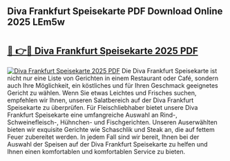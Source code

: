 ## Diva Frankfurt Speisekarte PDF Download Online 2025 LEm5w

# <h2><a href="http://gc68cf.nevu.top/?p=Diva+Frankfurt+Speisekarte">🔗 👉🔴 Diva Frankfurt Speisekarte 2025 PDF</a></h2>

[![Diva Frankfurt Speisekarte 2025 PDF](https://i.imgur.com/dBaPXMq.png)](http://gc68cf.nevu.top/?p=Diva+Frankfurt+Speisekarte)
Die Diva Frankfurt Speisekarte ist nicht nur eine Liste von Gerichten in einem Restaurant oder Café, sondern auch Ihre Möglichkeit, ein köstliches und für Ihren Geschmack geeignetes Gericht zu wählen. Wenn Sie etwas Leichtes und Frisches suchen, empfehlen wir Ihnen, unseren Salatbereich auf der Diva Frankfurt Speisekarte zu überprüfen. Für Fleischliebhaber bietet unsere Diva Frankfurt Speisekarte eine umfangreiche Auswahl an Rind-, Schweinefleisch-, Hühnchen- und Fischgerichten. Unseren Auserwählten bieten wir exquisite Gerichte wie Schaschlik und Steak an, die auf fettem Feuer zubereitet werden. In jedem Fall sind wir bereit, Ihnen bei der Auswahl der Speisen auf der Diva Frankfurt Speisekarte zu helfen und Ihnen einen komfortablen und komfortablen Service zu bieten.
